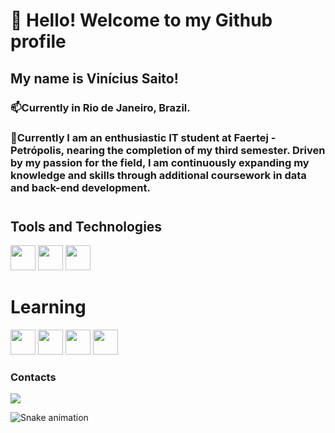 # 👋 Hello! Welcome to my Github profile
##  My name is Vinícius Saito! 
### 📫Currently in Rio de Janeiro, Brazil.
### 🔭Currently I am an enthusiastic IT student at Faertej - Petrópolis, nearing the completion of my third semester. Driven by my passion for the field, I am continuously expanding my knowledge and skills through additional coursework in data and back-end development.
#
## Tools and Technologies
<img loading="lazy" src="https://cdn.jsdelivr.net/gh/devicons/devicon/icons/git/git-original.svg" width="40" height="40"/> <img src="https://cdn.jsdelivr.net/gh/devicons/devicon@latest/icons/c/c-original.svg" width="40" height="40"/> <img src="https://cdn.jsdelivr.net/gh/devicons/devicon@latest/icons/cplusplus/cplusplus-original.svg" width="40" height="40" /> 
          
          
          

# Learning 
<img src="https://cdn.jsdelivr.net/gh/devicons/devicon@latest/icons/python/python-original-wordmark.svg" width="40" height="40" />  <img src="https://cdn.jsdelivr.net/gh/devicons/devicon@latest/icons/mysql/mysql-original.svg" width="40" height="40"/> <img src="https://cdn.jsdelivr.net/gh/devicons/devicon@latest/icons/dbeaver/dbeaver-original.svg" width="40" height="40" /> <img src="https://cdn.jsdelivr.net/gh/devicons/devicon@latest/icons/java/java-original.svg" width="40" height="40" />

### Contacts
<a href="www.linkedin.com/in/vinícius-saito-0580a1289" target="_blank"><img loading="lazy" src="https://img.shields.io/badge/-LinkedIn-%230077B5?style=for-the-badge&logo=linkedin&logoColor=white" target="_blank"></a>  

![Snake animation](https://github.com/saitovini/blob/output/github-contribution-grid-snake.svg)


          
          
          







<!--
**saitovini/saitovini** is a ✨ _special_ ✨ repository because its `README.md` (this file) appears on your GitHub profile.

Here are some ideas to get you started:

- 🔭 I’m currently working on ...
- 🌱 I’m currently learning ...
- 👯 I’m looking to collaborate on ...
- 🤔 I’m looking for help with ...
- 💬 Ask me about ...
- 📫 How to reach me: ...
- 😄 Pronouns: ...
- ⚡ Fun fact: ...
-->
